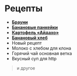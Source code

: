 # Рецепты

- [**Брауни**](brownee.md)
- [**Банановые панкейки**](banan_cap_cake.md)
- [**Картофель «Айдахо»**](aydaho.md)
- [**Банановый хлеб**](banan_bread.md)
- Новый рецепт
- Молоко с хлебом для клона
- Горячий чай основная ветка
- Вкусный суп для http

> и другое
